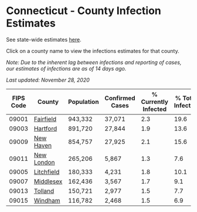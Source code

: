 # Connecticut - County Infection Estimates

See state-wide estimates [here](/infections/us-ct).

Click on a county name to view the infections estimates for that county.

*Note: Due to the inherent lag between infections and reporting of cases, our estimates of infections are as of 14 days ago.*

*Last updated: November 28, 2020*

|   FIPS Code |                   County |   Population |   Confirmed Cases |   % Currently Infected |   % Total Infected |
|-------------|--------------------------|--------------|-------------------|------------------------|--------------------|
|       09001 |   [Fairfield](fairfield) |      943,332 |            37,071 |                    2.3 |               19.6 |
|       09003 |     [Hartford](hartford) |      891,720 |            27,844 |                    1.9 |               13.6 |
|       09009 |   [New Haven](new-haven) |      854,757 |            27,925 |                    2.1 |               15.6 |
|       09011 | [New London](new-london) |      265,206 |             5,867 |                    1.3 |                7.6 |
|       09005 | [Litchfield](litchfield) |      180,333 |             4,231 |                    1.8 |               10.1 |
|       09007 |   [Middlesex](middlesex) |      162,436 |             3,567 |                    1.7 |                9.1 |
|       09013 |       [Tolland](tolland) |      150,721 |             2,977 |                    1.5 |                7.7 |
|       09015 |       [Windham](windham) |      116,782 |             2,468 |                    1.5 |                6.9 |